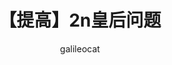 ---
title: 【提高】2n皇后问题
date: 
author: galileocat
img: https://cdn.jsdelivr.net/gh/QiYi92/ImageHost/img/202108051426453.png
top: false
cover: false
coverImg: 
password: 
toc: false
mathjax: false
summary: 蓝桥杯 提供练习 基础练习
categories: 蓝桥杯
tags:
  - 蓝桥杯
  - Python
---
